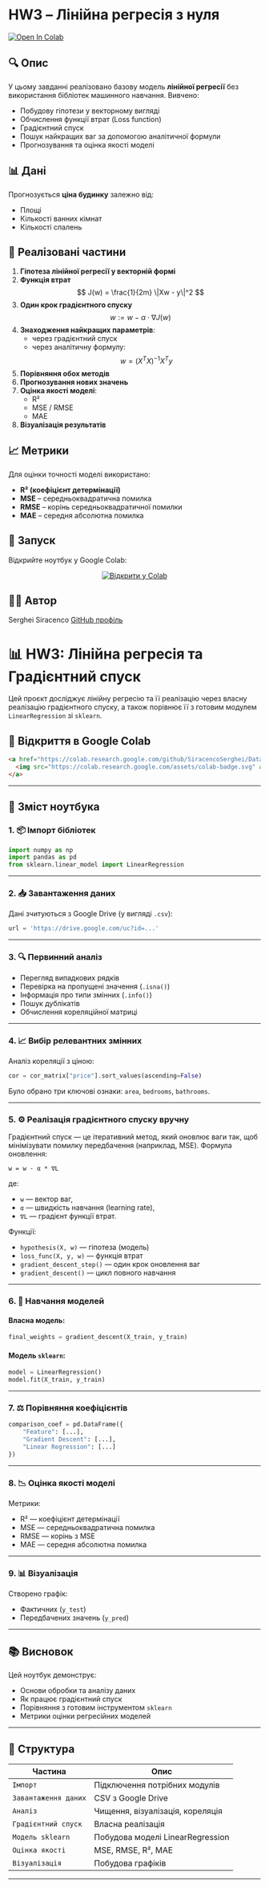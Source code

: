 # HW3 – Лінійна регресія з нуля

[![Open In Colab](https://colab.research.google.com/assets/colab-badge.svg)](https://colab.research.google.com/github/SiracencoSerghei/DataScienceHW/blob/main/HW3/hw3.ipynb)

## 🔍 Опис

У цьому завданні реалізовано базову модель **лінійної регресії** без використання бібліотек машинного навчання. Вивчено:

- Побудову гіпотези у векторному вигляді
- Обчислення функції втрат (Loss function)
- Градієнтний спуск
- Пошук найкращих ваг за допомогою аналітичної формули
- Прогнозування та оцінка якості моделі

## 📊 Дані

Прогнозується **ціна будинку** залежно від:

- Площі
- Кількості ванних кімнат
- Кількості спалень

## 🧮 Реалізовані частини

1. **Гіпотеза лінійної регресії у векторній формі**
2. **Функція втрат**
   $$
   J(w) = \frac{1}{2m} \|Xw - y\|^2
   $$
3. **Один крок градієнтного спуску**
   $$
   w := w - \alpha \cdot \nabla J(w)
   $$
4. **Знаходження найкращих параметрів**:
   - через градієнтний спуск
   - через аналітичну формулу:
     $$
     w = (X^T X)^{-1} X^T y
     $$
5. **Порівняння обох методів**
6. **Прогнозування нових значень**
7. **Оцінка якості моделі**:
   - R²
   - MSE / RMSE
   - MAE
8. **Візуалізація результатів**

## 📈 Метрики

Для оцінки точності моделі використано:

- **R² (коефіцієнт детермінації)**
- **MSE** – середньоквадратична помилка
- **RMSE** – корінь середньоквадратичної помилки
- **MAE** – середня абсолютна помилка

## 📌 Запуск

Відкрийте ноутбук у Google Colab:

<p align="center">
  <a href="https://colab.research.google.com/github/SiracencoSerghei/DataScienceHW/blob/main/HW3/hw3.ipynb" target="_blank">
    <img src="https://colab.research.google.com/assets/colab-badge.svg" alt="Відкрити у Colab"/>
  </a>
</p>

## 🧑‍💻 Автор

Serghei Siracenco
[GitHub профіль](https://github.com/SiracencoSerghei)

# 📊 HW3: Лінійна регресія та Градієнтний спуск

Цей проєкт досліджує лінійну регресію та її реалізацію через власну реалізацію градієнтного спуску, а також порівнює її з готовим модулем `LinearRegression` зі `sklearn`.

## 🔗 Відкриття в Google Colab

```markdown
<a href="https://colab.research.google.com/github/SiracencoSerghei/DataScienceHW/blob/main/HW3/hw3.ipynb" target="_parent">
  <img src="https://colab.research.google.com/assets/colab-badge.svg" alt="Open In Colab"/>
</a>
```

---

## 🧩 Зміст ноутбука

### 1. 📦 Імпорт бібліотек

```python
import numpy as np
import pandas as pd
from sklearn.linear_model import LinearRegression
```

---

### 2. 📥 Завантаження даних

Дані зчитуються з Google Drive (у вигляді `.csv`):

```python
url = 'https://drive.google.com/uc?id=...'
```

---

### 3. 🔍 Первинний аналіз

- Перегляд випадкових рядків
- Перевірка на пропущені значення (`.isna()`)
- Інформація про типи змінних (`.info()`)
- Пошук дублікатів
- Обчислення кореляційної матриці

---

### 4. 📈 Вибір релевантних змінних

Аналіз кореляції з ціною:

```python
cor = cor_matrix["price"].sort_values(ascending=False)
```

Було обрано три ключові ознаки: `area`, `bedrooms`, `bathrooms`.

---

### 5. ⚙️ Реалізація градієнтного спуску вручну

Градієнтний спуск — це ітеративний метод, який оновлює ваги так, щоб мінімізувати помилку передбачення (наприклад, MSE). Формула оновлення:

```
w = w - α * ∇L
```

де:

- `w` — вектор ваг,
- `α` — швидкість навчання (learning rate),
- `∇L` — градієнт функції втрат.

Функції:

- `hypothesis(X, w)` — гіпотеза (модель)
- `loss_func(X, y, w)` — функція втрат
- `gradient_descent_step()` — один крок оновлення ваг
- `gradient_descent()` — цикл повного навчання

---

### 6. 🧠 Навчання моделей

#### Власна модель:

```python
final_weights = gradient_descent(X_train, y_train)
```

#### Модель `sklearn`:

```python
model = LinearRegression()
model.fit(X_train, y_train)
```

---

### 7. ⚖️ Порівняння коефіцієнтів

```python
comparison_coef = pd.DataFrame({
    "Feature": [...],
    "Gradient Descent": [...],
    "Linear Regression": [...]
})
```

---

### 8. 📉 Оцінка якості моделі

Метрики:

- R² — коефіцієнт детермінації
- MSE — середньоквадратична помилка
- RMSE — корінь з MSE
- MAE — середня абсолютна помилка

---

### 9. 📊 Візуалізація

Створено графік:

- Фактичних (`y_test`)
- Передбачених значень (`y_pred`)

---

## 📚 Висновок

Цей ноутбук демонструє:

- Основи обробки та аналізу даних
- Як працює градієнтний спуск
- Порівняння з готовим інструментом `sklearn`
- Метрики оцінки регресійних моделей

---

## 📁 Структура

| Частина                          | Опис                                                     |
| --------------------------------------- | ------------------------------------------------------------ |
| `Імпорт`                        | Підключення потрібних модулів     |
| `Завантаження даних` | CSV з Google Drive                                          |
| `Аналіз`                        | Чищення, візуалізація, кореляція |
| `Градієнтний спуск`   | Власна реалізація                            |
| `Модель sklearn`                | Побудова моделі LinearRegression               |
| `Оцінка якості`           | MSE, RMSE, R², MAE                                          |
| `Візуалізація`            | Побудова графіків                            |

---
